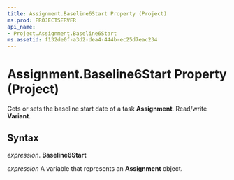 ```yaml
---
title: Assignment.Baseline6Start Property (Project)
ms.prod: PROJECTSERVER
api_name:
- Project.Assignment.Baseline6Start
ms.assetid: f132de0f-a3d2-dea4-444b-ec25d7eac234
---
```



# Assignment.Baseline6Start Property (Project)

Gets or sets the baseline start date of a task  **Assignment**. Read/write **Variant**.


## Syntax

 _expression_. **Baseline6Start**

 _expression_ A variable that represents an **Assignment** object.


